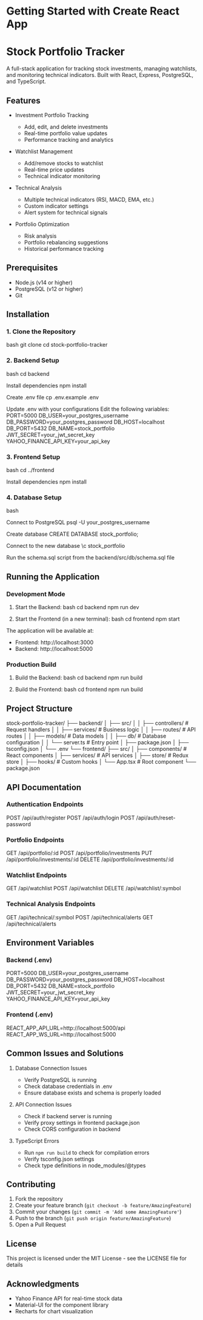 # Getting Started with Create React App

# Stock Portfolio Tracker

A full-stack application for tracking stock investments, managing watchlists, and monitoring technical indicators. Built with React, Express, PostgreSQL, and TypeScript.

## Features

- Investment Portfolio Tracking
  - Add, edit, and delete investments
  - Real-time portfolio value updates
  - Performance tracking and analytics

- Watchlist Management
  - Add/remove stocks to watchlist
  - Real-time price updates
  - Technical indicator monitoring

- Technical Analysis
  - Multiple technical indicators (RSI, MACD, EMA, etc.)
  - Custom indicator settings
  - Alert system for technical signals

- Portfolio Optimization
  - Risk analysis
  - Portfolio rebalancing suggestions
  - Historical performance tracking

## Prerequisites

- Node.js (v14 or higher)
- PostgreSQL (v12 or higher)
- Git

## Installation

### 1. Clone the Repository
bash
git clone <repository-url>
cd stock-portfolio-tracker


### 2. Backend Setup

bash
cd backend

Install dependencies
npm install

Create .env file
cp .env.example .env

Update .env with your configurations
Edit the following variables:
PORT=5000
DB_USER=your_postgres_username
DB_PASSWORD=your_postgres_password
DB_HOST=localhost
DB_PORT=5432
DB_NAME=stock_portfolio
JWT_SECRET=your_jwt_secret_key
YAHOO_FINANCE_API_KEY=your_api_key

### 3. Frontend Setup

bash
cd ../frontend

Install dependencies
npm install


### 4. Database Setup

bash

Connect to PostgreSQL
psql -U your_postgres_username

Create database
CREATE DATABASE stock_portfolio;

Connect to the new database
\c stock_portfolio

Run the schema.sql script from the backend/src/db/schema.sql file
## Running the Application

### Development Mode

1. Start the Backend:
bash
cd backend
npm run dev


2. Start the Frontend (in a new terminal):
bash
cd frontend
npm start


The application will be available at:
- Frontend: http://localhost:3000
- Backend: http://localhost:5000

### Production Build

1. Build the Backend:
bash
cd backend
npm run build


2. Build the Frontend:
bash
cd frontend
npm run build


## Project Structure

stock-portfolio-tracker/
├── backend/
│   ├── src/
│   │   ├── controllers/    # Request handlers
│   │   ├── services/       # Business logic
│   │   ├── routes/         # API routes
│   │   ├── models/         # Data models
│   │   ├── db/            # Database configuration
│   │   └── server.ts      # Entry point
│   ├── package.json
│   ├── tsconfig.json
│   └── .env
└── frontend/
├── src/
│   ├── components/     # React components
│   ├── services/       # API services
│   ├── store/         # Redux store
│   ├── hooks/         # Custom hooks
│   └── App.tsx        # Root component
└── package.json


## API Documentation

### Authentication Endpoints

POST /api/auth/register
POST /api/auth/login
POST /api/auth/reset-password


### Portfolio Endpoints

GET /api/portfolio/:id
POST /api/portfolio/investments
PUT /api/portfolio/investments/:id
DELETE /api/portfolio/investments/:id


### Watchlist Endpoints

GET /api/watchlist
POST /api/watchlist
DELETE /api/watchlist/:symbol


### Technical Analysis Endpoints

GET /api/technical/:symbol
POST /api/technical/alerts
GET /api/technical/alerts


## Environment Variables

### Backend (.env)

PORT=5000
DB_USER=your_postgres_username
DB_PASSWORD=your_postgres_password
DB_HOST=localhost
DB_PORT=5432
DB_NAME=stock_portfolio
JWT_SECRET=your_jwt_secret_key
YAHOO_FINANCE_API_KEY=your_api_key


### Frontend (.env)

REACT_APP_API_URL=http://localhost:5000/api
REACT_APP_WS_URL=http://localhost:5000


## Common Issues and Solutions

1. Database Connection Issues
   - Verify PostgreSQL is running
   - Check database credentials in .env
   - Ensure database exists and schema is properly loaded

2. API Connection Issues
   - Check if backend server is running
   - Verify proxy settings in frontend package.json
   - Check CORS configuration in backend

3. TypeScript Errors
   - Run `npm run build` to check for compilation errors
   - Verify tsconfig.json settings
   - Check type definitions in node_modules/@types

## Contributing

1. Fork the repository
2. Create your feature branch (`git checkout -b feature/AmazingFeature`)
3. Commit your changes (`git commit -m 'Add some AmazingFeature'`)
4. Push to the branch (`git push origin feature/AmazingFeature`)
5. Open a Pull Request

## License

This project is licensed under the MIT License - see the LICENSE file for details

## Acknowledgments

- Yahoo Finance API for real-time stock data
- Material-UI for the component library
- Recharts for chart visualization